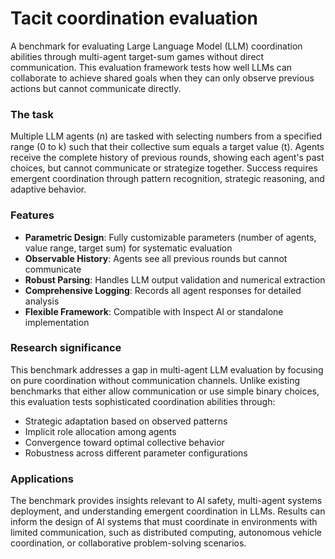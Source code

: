 
# Tacit coordination evaluation

A benchmark for evaluating Large Language Model (LLM) coordination abilities through multi-agent target-sum games without direct communication. This evaluation framework tests how well LLMs can collaborate to achieve shared goals when they can only observe previous actions but cannot communicate directly.

### The task

Multiple LLM agents (n) are tasked with selecting numbers from a specified range (0 to k) such that their collective sum equals a target value (t). Agents receive the complete history of previous rounds, showing each agent's past choices, but cannot communicate or strategize together. Success requires emergent coordination through pattern recognition, strategic reasoning, and adaptive behavior.

### Features

- **Parametric Design**: Fully customizable parameters (number of agents, value range, target sum) for systematic evaluation
- **Observable History**: Agents see all previous rounds but cannot communicate
- **Robust Parsing**: Handles LLM output validation and numerical extraction
- **Comprehensive Logging**: Records all agent responses for detailed analysis
- **Flexible Framework**: Compatible with Inspect AI or standalone implementation

### Research significance

This benchmark addresses a gap in multi-agent LLM evaluation by focusing on pure coordination without communication channels. Unlike existing benchmarks that either allow communication or use simple binary choices, this evaluation tests sophisticated coordination abilities through:

- Strategic adaptation based on observed patterns
- Implicit role allocation among agents  
- Convergence toward optimal collective behavior
- Robustness across different parameter configurations

### Applications

The benchmark provides insights relevant to AI safety, multi-agent systems deployment, and understanding emergent coordination in LLMs. Results can inform the design of AI systems that must coordinate in environments with limited communication, such as distributed computing, autonomous vehicle coordination, or collaborative problem-solving scenarios.